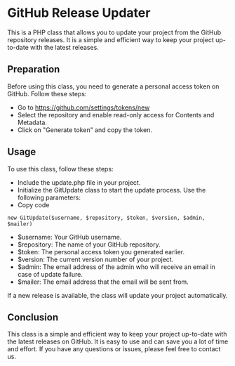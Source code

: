 # GitHub Release Updater
This is a PHP class that allows you to update your project from the GitHub repository releases. It is a simple and efficient way to keep your project up-to-date with the latest releases.

## Preparation
Before using this class, you need to generate a personal access token on GitHub. Follow these steps:

- Go to https://github.com/settings/tokens/new
- Select the repository and enable read-only access for Contents and Metadata.
- Click on "Generate token" and copy the token.

## Usage

To use this class, follow these steps:

- Include the update.php file in your project.
- Initialize the GitUpdate class to start the update process. Use the following parameters:
- Copy code
```
new GitUpdate($username, $repository, $token, $version, $admin, $mailer)
```

- $username: Your GitHub username.
- $repository: The name of your GitHub repository.
- $token: The personal access token you generated earlier.
- $version: The current version number of your project.
- $admin: The email address of the admin who will receive an email in case of update failure.
- $mailer: The email address that the email will be sent from.

If a new release is available, the class will update your project automatically.

## Conclusion
This class is a simple and efficient way to keep your project up-to-date with the latest releases on GitHub. It is easy to use and can save you a lot of time and effort. If you have any questions or issues, please feel free to contact us.
